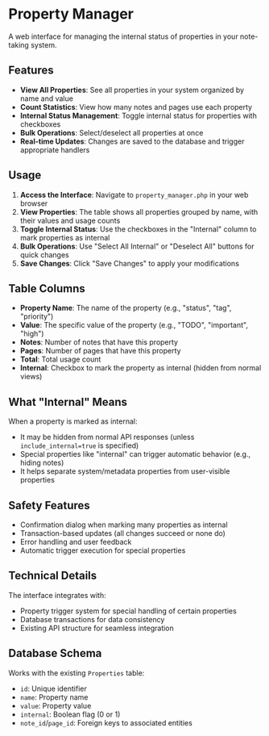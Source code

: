 # Property Manager

A web interface for managing the internal status of properties in your note-taking system.

## Features

- **View All Properties**: See all properties in your system organized by name and value
- **Count Statistics**: View how many notes and pages use each property
- **Internal Status Management**: Toggle internal status for properties with checkboxes
- **Bulk Operations**: Select/deselect all properties at once
- **Real-time Updates**: Changes are saved to the database and trigger appropriate handlers

## Usage

1. **Access the Interface**: Navigate to `property_manager.php` in your web browser
2. **View Properties**: The table shows all properties grouped by name, with their values and usage counts
3. **Toggle Internal Status**: Use the checkboxes in the "Internal" column to mark properties as internal
4. **Bulk Operations**: Use "Select All Internal" or "Deselect All" buttons for quick changes
5. **Save Changes**: Click "Save Changes" to apply your modifications

## Table Columns

- **Property Name**: The name of the property (e.g., "status", "tag", "priority")
- **Value**: The specific value of the property (e.g., "TODO", "important", "high")
- **Notes**: Number of notes that have this property
- **Pages**: Number of pages that have this property  
- **Total**: Total usage count
- **Internal**: Checkbox to mark the property as internal (hidden from normal views)

## What "Internal" Means

When a property is marked as internal:
- It may be hidden from normal API responses (unless `include_internal=true` is specified)
- Special properties like "internal" can trigger automatic behavior (e.g., hiding notes)
- It helps separate system/metadata properties from user-visible properties

## Safety Features

- Confirmation dialog when marking many properties as internal
- Transaction-based updates (all changes succeed or none do)
- Error handling and user feedback
- Automatic trigger execution for special properties

## Technical Details

The interface integrates with:
- Property trigger system for special handling of certain properties
- Database transactions for data consistency
- Existing API structure for seamless integration

## Database Schema

Works with the existing `Properties` table:
- `id`: Unique identifier
- `name`: Property name
- `value`: Property value
- `internal`: Boolean flag (0 or 1)
- `note_id`/`page_id`: Foreign keys to associated entities 